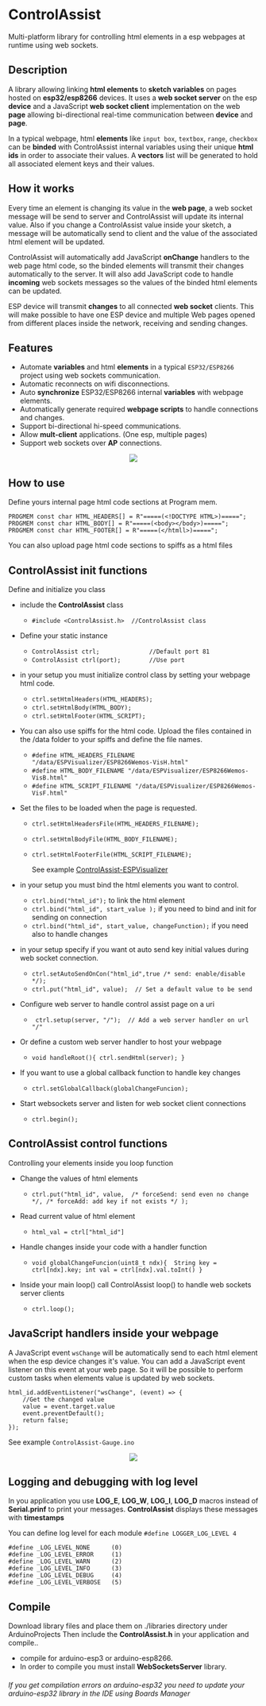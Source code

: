 # ControlAssist
Multi-platform library for controlling html elements in a esp webpages at runtime using web sockets.

## Description
A library allowing linking **html elements** to **sketch variables** on pages hosted on **esp32/esp8266** devices. It uses a **web socket server** on the esp **device** and a JavaScript **web socket client** implementation on the web **page** allowing bi-directional real-time communication between **device** and **page**. 

In a typical webpage, html **elements** like ``input box``, ``textbox``, ``range``, ``checkbox`` can be **binded** with ControlAssist internal variables using their unique **html ids** in order to associate their values. A **vectors** list will be generated to hold all associated element keys and their values.

## How it works
Every time an element is changing its value in the **web page**, a web socket message will be send to server and ControlAssist will update its internal value. Also if you change a ControlAssist value inside your sketch, a message will be automatically send to client and the value of the associated html element will be updated.

ControlAssist will automatically add JavaScript **onChange** handlers to the web page html code, so the binded elements will transmit their changes automatically to the server. It will also add JavaScript code to handle **incoming** web sockets messages so the values of the binded html elements can be updated.

ESP device will transmit **changes** to all connected **web socket** clients. This will make possible to have one ESP device and multiple Web pages opened from different places inside the network, receiving and sending changes.

## Features
* Automate **variables** and html **elements** in a typical ``ESP32/ESP8266`` project using web sockets communication.
* Automatic reconnects on wifi disconnections.
* Auto **synchronize** ESP32/ESP8266 internal **variables** with webpage elements.
* Automatically generate required **webpage scripts** to handle connections and changes.
* Support bi-directional hi-speed communications.
* Allow **mult-client** applications. (One esp, multiple pages)
* Support web sockets over **AP** connections.


<p align="center">
  <img src="docs/scope.png">
</p>

## How to use
Define yours internal page html code sections at Program mem.

```
PROGMEM const char HTML_HEADERS[] = R"=====(<!DOCTYPE HTML>)=====";
PROGMEM const char HTML_BODY[] = R"=====(<body></body>)=====";
PROGMEM const char HTML_FOOTER[] = R"=====(</htmll>)=====";
```
You can also upload page html code sections to spiffs as a html files

## ControlAssist init functions
Define and initialize you class 
+ include the **ControlAssist**  class
  - `#include <ControlAssist.h>  //ControlAssist class`

+ Define your static instance
  - `ControlAssist ctrl;              //Default port 81 `
  - `ControlAssist ctrl(port);        //Use port `

+ in your setup you must initialize control class by setting your webpage html code.
  - `ctrl.setHtmlHeaders(HTML_HEADERS);`
  - `ctrl.setHtmlBody(HTML_BODY);`
  - `ctrl.setHtmlFooter(HTML_SCRIPT);`

+ You can also use spiffs for the html code. Upload the files contained in the /data folder to your spiffs and define the file names.
  - `#define HTML_HEADERS_FILENAME "/data/ESPVisualizer/ESP8266Wemos-VisH.html"`
  - `#define HTML_BODY_FILENAME "/data/ESPVisualizer/ESP8266Wemos-VisB.html"`
  - `#define HTML_SCRIPT_FILENAME "/data/ESPVisualizer/ESP8266Wemos-VisF.html"`

+ Set the files to be loaded when the page is requested.
  - `ctrl.setHtmlHeadersFile(HTML_HEADERS_FILENAME);`
  - `ctrl.setHtmlBodyFile(HTML_BODY_FILENAME);`
  - `ctrl.setHtmlFooterFile(HTML_SCRIPT_FILENAME);`
  
     See example <a href="examples/ControlAssist-ESPVisualizer">ControlAssist-ESPVisualizer</a>

+ in your setup you must bind the html elements you want to control.
  - `ctrl.bind("html_id");` to link the html element
  - `ctrl.bind("html_id", start_value );` if you need to bind and init for sending on connection
  - `ctrl.bind("html_id", start_value, changeFunction);` if you need also to handle changes
  
+ in your setup specify if you want ot auto send key initial values during web socket connection.
  - `ctrl.setAutoSendOnCon("html_id",true /* send: enable/disable */);`
  - `ctrl.put("html_id", value);  // Set a default value to be send`

+ Configure web server to handle control assist page on a uri
  - ` ctrl.setup(server, "/");  // Add a web server handler on url "/"`

+ Or define a custom web server handler to host your webpage
  - `void handleRoot(){ ctrl.sendHtml(server); }`

+ If you want to use a global callback function to handle key changes
  - `ctrl.setGlobalCallback(globalChangeFuncion);`


+ Start websockets server and listen for web socket client connections
  - `ctrl.begin();`


## ControlAssist control functions
Controlling your elements inside you loop function

+ Change the values of html elements
  - `ctrl.put("html_id", value,  /* forceSend: send even no change */, /* forceAdd: add key if not exists */ );`

+ Read current value of html element
  - `html_val = ctrl["html_id"]`

+ Handle changes inside your code with a handler function
  - `void globalChangeFuncion(uint8_t ndx){  String key = ctrl[ndx].key; int val = ctrl[ndx].val.toInt() }`
  
+ Inside your main loop() call ControlAssist loop() to handle web sockets server clients
  - `ctrl.loop();`


## JavaScript handlers inside your webpage
A JavaScript event ``wsChange`` will be automatically send to each html element when the esp device changes it's value. You can add a JavaScript event listener on this event at your web page. So it will be possible to perform custom tasks when elements value is updated by web sockets.

```
html_id.addEventListener("wsChange", (event) => {
    //Get the changed value
    value = event.target.value
    event.preventDefault();
    return false;
});
```
See example ``ControlAssist-Gauge.ino``

<p align="center">
  <img src="docs/gauge.png">
</p>

## Logging and debugging with log level
In you application you use **LOG_E**, **LOG_W**, **LOG_I**, **LOG_D** macros instead of **Serial.prinf** to print your messages. **ControlAssist** displays these messages with **timestamps** 

You can define log level for each module
```#define LOGGER_LOG_LEVEL 4```
```
#define _LOG_LEVEL_NONE      (0)
#define _LOG_LEVEL_ERROR     (1)
#define _LOG_LEVEL_WARN      (2)
#define _LOG_LEVEL_INFO      (3)
#define _LOG_LEVEL_DEBUG     (4)
#define _LOG_LEVEL_VERBOSE   (5)
```

## Compile
Download library files and place them on ./libraries directory under ArduinoProjects
Then include the **ControlAssist.h** in your application and compile..

+ compile for arduino-esp3 or arduino-esp8266.
+ In order to compile you must install **WebSocketsServer** library.


###### If you get compilation errors on arduino-esp32 you need to update your arduino-esp32 library in the IDE using Boards Manager


